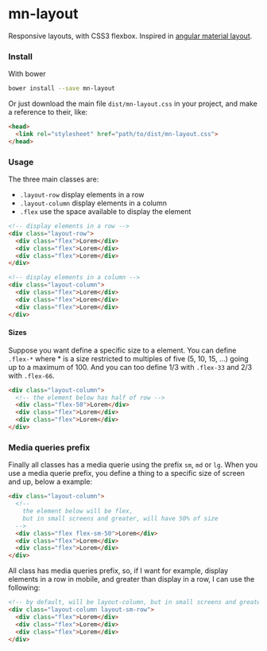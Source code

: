 # mn-layout

Responsive layouts, with CSS3 flexbox. 
Inspired in [angular material layout](https://material.angularjs.org/latest/layout/introduction).

<!-- ![preview mn-layout](https://raw.githubusercontent.com/minimalist-components/mn-layout/master/sources/imgs/preview.png) -->

### Install

With bower

```sh
bower install --save mn-layout
```

Or just download the main file ```dist/mn-layout.css``` in your project, and make a reference to their, like:

```html
<head>
  <link rel="stylesheet" href="path/to/dist/mn-layout.css">
</head>
```

### Usage

The three main classes are:

- `.layout-row` display elements in a row
- `.layout-column` display elements in a column
- `.flex` use the space available to display the element


```html
<!-- display elements in a row -->
<div class="layout-row">
  <div class="flex">Lorem</div>
  <div class="flex">Lorem</div>
  <div class="flex">Lorem</div>
</div>
```

```html
<!-- display elements in a column -->
<div class="layout-column">
  <div class="flex">Lorem</div>
  <div class="flex">Lorem</div>
  <div class="flex">Lorem</div>
</div>
```

#### Sizes

Suppose you want define a specific size to a element. You can define `.flex-*` where * is a size restricted to multiples of five (5, 10, 15, ...) going up to a maximum of 100. And you can too define 1/3 with `.flex-33` and 2/3 with `.flex-66`.

```html
<div class="layout-column">
  <!-- the element below has half of row -->
  <div class="flex-50">Lorem</div>
  <div class="flex">Lorem</div>
  <div class="flex">Lorem</div>
</div>
```

### Media queries prefix

Finally all classes has a media querie using the prefix `sm`, `md` or `lg`. When you use a media querie prefix, you define a thing to a specific size of screen and up, below a example: 

```html
<div class="layout-column">
  <!-- 
    the element below will be flex, 
    but in small screens and greater, will have 50% of size 
  -->
  <div class="flex flex-sm-50">Lorem</div>
  <div class="flex">Lorem</div>
  <div class="flex">Lorem</div>
</div>
```

All class has media queries prefix, so, if I want for example, display elements in a row in mobile, and greater than display in a row, I can use the following:

```html
<!-- by default, will be layout-column, but in small screens and greater, will be a row -->
<div class="layout-column layout-sm-row">
  <div class="flex">Lorem</div>
  <div class="flex">Lorem</div>
  <div class="flex">Lorem</div>
</div>
```
